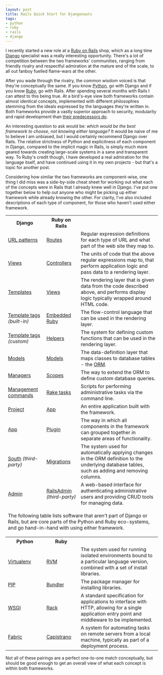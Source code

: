 ```yaml
---
layout: post
title: Rails Quick Start for Djangonauts
tags:
- python
- ruby
- rails
- django
---
```


I recently started a new role at a <a href="http://rubyonrails.org/">Ruby on Rails</a> shop, which as a long time <a href="https://www.djangoproject.com/">Django</a> specialist was a really interesting opportunity. There's a lot of competition between the two frameworks' communities, ranging from friendly rivalry and respectful admiration at the mature end of the scale, to all out fanboy fuelled flame-wars at the other.

After you wade through the rivalry, the common wisdom voiced is that they're conceptually the same. If you know <a href="http://python.org/">Python</a>, go with Django and if you know <a href="http://www.ruby-lang.org/">Ruby</a>, go with Rails. After spending several months with Rails I can attest to this being true. At a bird's-eye view both frameworks contain almost identical concepts, implemented with different philosophies stemming from the ideals expressed by the languages they're written in. Both frameworks provide a vastly superior approach to security, modularity and rapid development than <a href="/2010/09/28/on-modern-web-development/">their predecessors do</a>.

An interesting question to ask would be: *which would be the best framework to choose, not knowing either language?* It would be naive of me to believe I am unbiased, but I would certainly recommend Django over Rails. The relative strictness of Python and explicitness of each component in Django, compared to the implicit magic in Rails, is simply much more geared towards creating large-scale systems in a sane and transparent way. To Ruby's credit though, I have developed a real admiration for the language itself, and have continued using it in my own projects - but that's a topic for another post.

Considering how similar the two frameworks are component-wise, one thing I did miss was a side-by-side cheat sheet for working out what each of the concepts were in Rails that I already knew well in Django. I've put one together below to help out anyone who might be picking up either framework while already knowing the other. For clarity, I've also included descriptions of each type of component, for those who haven't used either framework.

<table class="zebra-striped">
<tr>
    <th>Django</th>
    <th>Ruby on Rails</th>
    <th>&nbsp;</th>
</tr>
<tr>
    <td><a href="https://docs.djangoproject.com/en/dev/topics/http/urls/">URL patterns</a></td>
    <td><a href="http://guides.rubyonrails.org/routing.html">Routes</a></td>
    <td>Regular expression definitions for each type of URL and what part of the web site they map to.</td>
</tr>
<tr>
    <td><a href="https://docs.djangoproject.com/en/dev/topics/http/views/">Views</a></td>
    <td><a href="http://guides.rubyonrails.org/action_controller_overview.html">Controllers</a></td>
    <td>The units of code that the above regular expressions map to, that perform application logic and pass data to a rendering layer.</td>
</tr>
<tr>
    <td><a href="https://docs.djangoproject.com/en/dev/topics/templates/">Templates</a></td>
    <td><a href="http://guides.rubyonrails.org/layouts_and_rendering.html">Views</a></td>
    <td>The rendering layer that is given data from the code described above, and performs display logic typically wrapped around HTML code.</td>
</tr>
<tr>
    <td><a href="https://docs.djangoproject.com/en/dev/ref/templates/builtins/">Template tags</a> <em>(built-in)</em></td>
    <td><a href="http://www.ruby-doc.org/stdlib-1.9.3/libdoc/erb/rdoc/ERB.html">Embedded Ruby</a></td>
    <td>The flow-control language that can be used in the rendering layer.</td>
</tr>
<tr>
    <td><a href="https://docs.djangoproject.com/en/dev/howto/custom-template-tags/">Template tags</a> <em>(custom)</em></td>
    <td><a href="http://guides.rubyonrails.org/getting_started.html#view-helpers">Helpers</a></td>
    <td>The system for defining custom functions that can be used in the rendering layer.</td>
</tr>
<tr>
    <td><a href="https://docs.djangoproject.com/en/dev/topics/db/models/">Models</a></td>
    <td><a href="http://guides.rubyonrails.org/getting_started.html#getting-up-and-running-quickly-with-scaffolding">Models</a></td>
    <td>The data-definition layer that maps classes to database tables - the <a href="http://en.wikipedia.org/wiki/Object-relational_mapping">ORM</a>.</td>
</tr>
<tr>
    <td><a href="https://docs.djangoproject.com/en/dev/topics/db/managers/">Managers</a></td>
    <td><a href="http://guides.rubyonrails.org/active_record_querying.html#scopes">Scopes</a></td>
    <td>The way to extend the ORM to define custom database queries.</td>
</tr>
<tr>
    <td><a href="https://docs.djangoproject.com/en/dev/howto/custom-management-commands/">Management commands</a></td>
    <td><a href="http://guides.rubyonrails.org/command_line.html">Rake tasks</a></td>
    <td>Scripts for performing administrative tasks via the command line.</td>
</tr>
<tr>
    <td><a href="https://docs.djangoproject.com/en/dev/glossary/#term-project">Project</a></td>
    <td><a href="http://guides.rubyonrails.org/getting_started.html#creating-the-blog-application">App</a></td>
    <td>An entire application built with the framework.</td>
</tr>
<tr>
    <td><a href="https://docs.djangoproject.com/en/dev/intro/tutorial01/#creating-models">App</a></td>
    <td><a href="http://guides.rubyonrails.org/plugins.html">Plugin</a></td>
    <td>The way in which all components in the framework can grouped together in separate areas of functionality.</td>
</tr>
<tr>
    <td><a href="http://south.aeracode.org/">South</a> <em>(third-party)</em></td>
    <td><a href="http://guides.rubyonrails.org/migrations.html">Migrations</a></td>
    <td>The system used for automatically applying changes in the ORM definition to the underlying database tables, such as adding and removing columns.</td>
</tr>
<tr>
    <td><a href="https://docs.djangoproject.com/en/dev/ref/contrib/admin/">Admin</a></td>
    <td><a href="https://github.com/sferik/rails_admin">RailsAdmin</a> <em>(third-party)</em></td>
    <td>A web-based interface for authenticating administrative users and providing CRUD tools for managing data.</td>
</tr>
<tr>
    <td colspan="3">
    <p>The following table lists software that aren't part of Django or Rails, but are core parts of the Python and Ruby eco-systems, and go hand-in-hand with using either framework.</p>
    </td>
</tr>
<tr>
    <th>Python</th>
    <th>Ruby</th>
    <th>&nbsp;</th>
</tr>
<tr>
    <td><a href="http://www.virtualenv.org/">Virtualenv</a></td>
    <td><a href="http://beginrescueend.com/">RVM</a></td>
    <td>The system used for running isolated environments bound to a particular language version, combined with a set of install libraries.</td>
</tr>
<tr>
    <td><a href="http://www.pip-installer.org/">PIP</a></td>
    <td><a href="http://gembundler.com/">Bundler</a></td>
    <td>The package manager for installing libraries.</td>
</tr>
<tr>
    <td><a href="http://www.wsgi.org/">WSGI</a></td>
    <td><a href="http://en.wikipedia.org/wiki/Rack_(web_server_interface)">Rack</a></td>
    <td>A standard specification for applications to interface with HTTP, allowing for a single application entry point and middleware to be implemented.</td>
</tr>
<tr>
    <td><a href="http://fabfile.org/">Fabric</a></td>
    <td><a href="http://en.wikipedia.org/wiki/Capistrano">Capistrano</a></td>
    <td>A system for automating tasks on remote servers from a local machine, typically as part of a deployment process.</td>
</tr>
</table>

Not all of these pairings are a perfect one-to-one match conceptually, but should be good enough to get an overall view of what each concept is within both frameworks.

